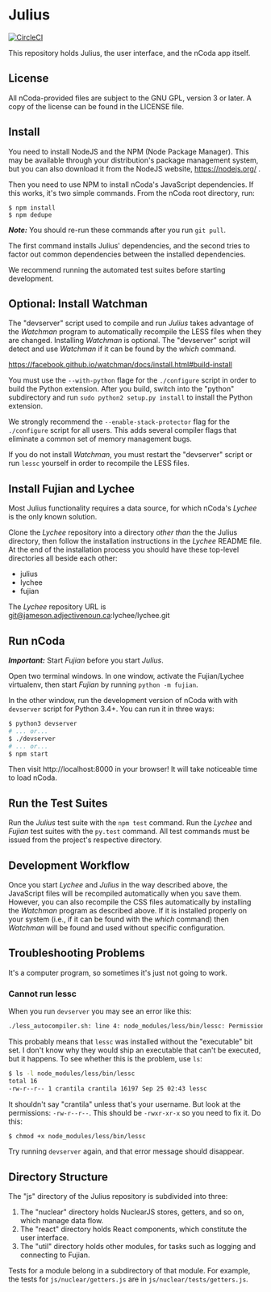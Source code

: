 # Julius #

[![CircleCI](https://circleci.com/gh/nCoda/julius.svg?style=svg)](https://circleci.com/gh/nCoda/julius)

This repository holds Julius, the user interface, and the nCoda app itself.

## License ##

All nCoda-provided files are subject to the GNU GPL, version 3 or later. A copy of the license can
be found in the LICENSE file.

## Install ##

You need to install NodeJS and the NPM (Node Package Manager). This may be available through your
distribution's package management system, but you can also download it from the NodeJS website,
https://nodejs.org/ .

Then you need to use NPM to install nCoda's JavaScript dependencies. If this works, it's two simple
commands. From the nCoda root directory, run:

    $ npm install
    $ npm dedupe

***Note:*** You should re-run these commands after you run ``git pull``.

The first command installs Julius' dependencies, and the second tries to factor out common
dependencies between the installed dependencies.

We recommend running the automated test suites before starting development.

## Optional: Install Watchman ##

The "devserver" script used to compile and run *Julius* takes advantage of the *Watchman* program
to automatically recompile the LESS files when they are changed. Installing *Watchman* is optional.
The "devserver" script will detect and use *Watchman* if it can be found by the *which* command.

https://facebook.github.io/watchman/docs/install.html#build-install

You must use the ``--with-python`` flage for the ``./configure`` script in order to build the Python
extension. After you build, switch into the "python" subdirectory and run
``sudo python2 setup.py install`` to install the Python extension.

We strongly recommend the ``--enable-stack-protector`` flag for the ``./configure`` script for all
users. This adds several compiler flags that eliminate a common set of memory management bugs.

If you do not install *Watchman*, you must restart the "devserver" script or run ``lessc`` yourself
in order to recompile the LESS files.

## Install Fujian and Lychee ##

Most Julius functionality requires a data source, for which nCoda's *Lychee* is the only known solution.

Clone the *Lychee* repository into a directory *other than* the the Julius directory, then follow
the installation instructions in the *Lychee* README file. At the end of the installation process
you should have these top-level directories all beside each other:

- julius
- lychee
- fujian

The *Lychee* repository URL is git@jameson.adjectivenoun.ca:lychee/lychee.git

## Run nCoda ##

***Important:*** Start *Fujian* before you start *Julius*.

Open two terminal windows. In one window, activate the Fujian/Lychee virtualenv, then start *Fujian*
by running ``python -m fujian``.

In the other window, run the development version of nCoda with with ``devserver`` script for
Python 3.4+. You can run it in three ways:

```bash
$ python3 devserver
# ... or...
$ ./devserver
# ... or...
$ npm start
```

Then visit http://localhost:8000 in your browser! It will take noticeable time to load nCoda.

## Run the Test Suites ##

Run the *Julius* test suite with the ``npm test`` command. Run the *Lychee* and *Fujian* test suites
with the ``py.test`` command. All test commands must be issued from the project's respective directory.

## Development Workflow ##

Once you start *Lychee* and *Julius* in the way described above, the JavaScript files will be
recompiled automatically when you save them. However, you can also recompile the CSS files
automatically by installing the *Watchman* program as described above. If it is installed properly
on your system (i.e., if it can be found with the *which* command) then *Watchman* will be found and
used without specific configuration.

## Troubleshooting Problems ##

It's a computer program, so sometimes it's just not going to work.

### Cannot run lessc ###

When you run ``devserver`` you may see an error like this:

```bash
./less_autocompiler.sh: line 4: node_modules/less/bin/lessc: Permission denied
```

This probably means that ``lessc`` was installed without the "executable" bit set. I don't know why
they would ship an executable that can't be executed, but it happens. To see whether this is the
problem, use ``ls``:

```bash
$ ls -l node_modules/less/bin/lessc
total 16
-rw-r--r-- 1 crantila crantila 16197 Sep 25 02:43 lessc
```

It shouldn't say "crantila" unless that's your username. But look at the permissions: ``-rw-r--r--``.
This should be ``-rwxr-xr-x`` so you need to fix it. Do this:

```bash
$ chmod +x node_modules/less/bin/lessc
```

Try running ``devserver`` again, and that error message should disappear.

## Directory Structure ##

The "js" directory of the Julius repository is subdivided into three:

1. The "nuclear" directory holds NuclearJS stores, getters, and so on, which manage data flow.
1. The "react" directory holds React components, which constitute the user interface.
1. The "util" directory holds other modules, for tasks such as logging and connecting to Fujian.

Tests for a module belong in a subdirectory of that module. For example, the tests for
``js/nuclear/getters.js`` are in ``js/nuclear/tests/getters.js``.
